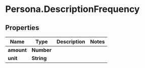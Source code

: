 # Persona.DescriptionFrequency

## Properties
Name | Type | Description | Notes
------------ | ------------- | ------------- | -------------
**amount** | **Number** |  | 
**unit** | **String** |  | 



